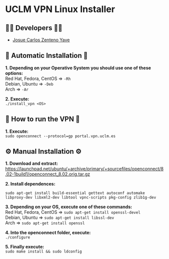# UCLM VPN Linux Installer

## :man_technologist: Developers :man_technologist:
* [Josue Carlos Zenteno Yave](https://github.com/Josue-Zenteno)

## :rocket: Automatic Installation :rocket:

**1. Depending on your Operative System you should use one of these options:**
<br/>
    Red Hat, Fedora, CentOS => ```-Rh```
<br/>
    Debian, Ubuntu => ```-Deb```
<br/>
    Arch => ```-Ar```

**2. Execute:**
<br/>
```./install_vpn <OS>```

## :runner: How to run the VPN :runner:

**1. Execute:**
<br/>
    ```sudo openconnect --protocol=gp portal.vpn.uclm.es```

## :gear: Manual Installation :gear:

**1. Download and extract:**
<br/>
    https://launchpad.net/ubuntu/+archive/primary/+sourcefiles/openconnect/8.02-1build1/openconnect_8.02.orig.tar.gz

**2. Install dependences:**
```
sudo apt-get install build-essential gettext autoconf automake libproxy-dev libxml2-dev libtool vpnc-scripts pkg-config zlib1g-dev
```

**3. Depending on your OS, execute one of these commands:**
<br/>
    Red Hat, Fedora, CentOS => ```sudo apt-get install openssl-devel```
<br/>
    Debian, Ubuntu => ```sudo apt-get install libssl-dev```
<br/>
    Arch => ```sudo apt-get install openssl```

**4. Into the openconnect folder, execute:**
<br/>
    ```./configure```

**5. Finally execute:**
<br/>
    ```sudo make install && sudo ldconfig```
